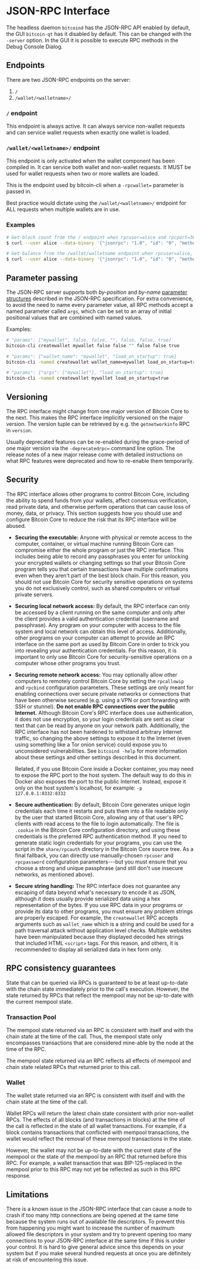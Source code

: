 # JSON-RPC Interface

The headless daemon `bitcoind` has the JSON-RPC API enabled by default, the GUI
`bitcoin-qt` has it disabled by default. This can be changed with the `-server`
option. In the GUI it is possible to execute RPC methods in the Debug Console
Dialog.

## Endpoints

There are two JSON-RPC endpoints on the server:

1. `/`
2. `/wallet/<walletname>/`

### `/` endpoint

This endpoint is always active.
It can always service non-wallet requests and can service wallet requests when
exactly one wallet is loaded.

### `/wallet/<walletname>/` endpoint

This endpoint is only activated when the wallet component has been compiled in.
It can service both wallet and non-wallet requests.
It MUST be used for wallet requests when two or more wallets are loaded.

This is the endpoint used by bitcoin-cli when a `-rpcwallet=` parameter is passed in.

Best practice would dictate using the `/wallet/<walletname>/` endpoint for ALL
requests when multiple wallets are in use.

### Examples

```sh
# Get block count from the / endpoint when rpcuser=alice and rpcport=38332
$ curl --user alice --data-binary '{"jsonrpc": "1.0", "id": "0", "method": "getblockcount", "params": []}' -H 'content-type: text/plain;' localhost:38332/

# Get balance from the /wallet/walletname endpoint when rpcuser=alice, rpcport=38332 and rpcwallet=desc-wallet
$ curl --user alice --data-binary '{"jsonrpc": "1.0", "id": "0", "method": "getbalance", "params": []}' -H 'content-type: text/plain;' localhost:38332/wallet/desc-wallet

```

## Parameter passing

The JSON-RPC server supports both _by-position_ and _by-name_ [parameter
structures](https://www.jsonrpc.org/specification#parameter_structures)
described in the JSON-RPC specification. For extra convenience, to avoid the
need to name every parameter value, all RPC methods accept a named parameter
called `args`, which can be set to an array of initial positional values that
are combined with named values.

Examples:

```sh
# "params": ["mywallet", false, false, "", false, false, true]
bitcoin-cli createwallet mywallet false false "" false false true

# "params": {"wallet_name": "mywallet", "load_on_startup": true}
bitcoin-cli -named createwallet wallet_name=mywallet load_on_startup=true

# "params": {"args": ["mywallet"], "load_on_startup": true}
bitcoin-cli -named createwallet mywallet load_on_startup=true
```

## Versioning

The RPC interface might change from one major version of Bitcoin Core to the
next. This makes the RPC interface implicitly versioned on the major version.
The version tuple can be retrieved by e.g. the `getnetworkinfo` RPC in
`version`.

Usually deprecated features can be re-enabled during the grace-period of one
major version via the `-deprecatedrpc=` command line option. The release notes
of a new major release come with detailed instructions on what RPC features
were deprecated and how to re-enable them temporarily.

## Security

The RPC interface allows other programs to control Bitcoin Core,
including the ability to spend funds from your wallets, affect consensus
verification, read private data, and otherwise perform operations that
can cause loss of money, data, or privacy.  This section suggests how
you should use and configure Bitcoin Core to reduce the risk that its
RPC interface will be abused.

- **Securing the executable:** Anyone with physical or remote access to
  the computer, container, or virtual machine running Bitcoin Core can
  compromise either the whole program or just the RPC interface.  This
  includes being able to record any passphrases you enter for unlocking
  your encrypted wallets or changing settings so that your Bitcoin Core
  program tells you that certain transactions have multiple
  confirmations even when they aren't part of the best block chain.  For
  this reason, you should not use Bitcoin Core for security sensitive
  operations on systems you do not exclusively control, such as shared
  computers or virtual private servers.

- **Securing local network access:** By default, the RPC interface can
  only be accessed by a client running on the same computer and only
  after the client provides a valid authentication credential (username
  and passphrase).  Any program on your computer with access to the file
  system and local network can obtain this level of access.
  Additionally, other programs on your computer can attempt to provide
  an RPC interface on the same port as used by Bitcoin Core in order to
  trick you into revealing your authentication credentials.  For this
  reason, it is important to only use Bitcoin Core for
  security-sensitive operations on a computer whose other programs you
  trust.

- **Securing remote network access:** You may optionally allow other
  computers to remotely control Bitcoin Core by setting the `rpcallowip`
  and `rpcbind` configuration parameters.  These settings are only meant
  for enabling connections over secure private networks or connections
  that have been otherwise secured (e.g. using a VPN or port forwarding
  with SSH or stunnel).  **Do not enable RPC connections over the public
  Internet.**  Although Bitcoin Core's RPC interface does use
  authentication, it does not use encryption, so your login credentials
  are sent as clear text that can be read by anyone on your network
  path.  Additionally, the RPC interface has not been hardened to
  withstand arbitrary Internet traffic, so changing the above settings
  to expose it to the Internet (even using something like a Tor onion
  service) could expose you to unconsidered vulnerabilities.  See
  `bitcoind -help` for more information about these settings and other
  settings described in this document.

    Related, if you use Bitcoin Core inside a Docker container, you may
    need to expose the RPC port to the host system.  The default way to
    do this in Docker also exposes the port to the public Internet.
    Instead, expose it only on the host system's localhost, for example:
    `-p 127.0.0.1:8332:8332`

- **Secure authentication:** By default, Bitcoin Core generates unique
  login credentials each time it restarts and puts them into a file
  readable only by the user that started Bitcoin Core, allowing any of
  that user's RPC clients with read access to the file to login
  automatically.  The file is `.cookie` in the Bitcoin Core
  configuration directory, and using these credentials is the preferred
  RPC authentication method.  If you need to generate static login
  credentials for your programs, you can use the script in the
  `share/rpcauth` directory in the Bitcoin Core source tree.  As a final
  fallback, you can directly use manually-chosen `rpcuser` and
  `rpcpassword` configuration parameters---but you must ensure that you
  choose a strong and unique passphrase (and still don't use insecure
  networks, as mentioned above).

- **Secure string handling:** The RPC interface does not guarantee any
  escaping of data beyond what's necessary to encode it as JSON,
  although it does usually provide serialized data using a hex
  representation of the bytes. If you use RPC data in your programs or
  provide its data to other programs, you must ensure any problem strings
  are properly escaped. For example, the `createwallet` RPC accepts
  arguments such as `wallet_name` which is a string and could be used
  for a path traversal attack without application level checks. Multiple
  websites have been manipulated because they displayed decoded hex strings
  that included HTML `<script>` tags. For this reason, and others, it is
  recommended to display all serialized data in hex form only.

## RPC consistency guarantees

State that can be queried via RPCs is guaranteed to be at least up-to-date with
the chain state immediately prior to the call's execution. However, the state
returned by RPCs that reflect the mempool may not be up-to-date with the
current mempool state.

### Transaction Pool

The mempool state returned via an RPC is consistent with itself and with the
chain state at the time of the call. Thus, the mempool state only encompasses
transactions that are considered mine-able by the node at the time of the RPC.

The mempool state returned via an RPC reflects all effects of mempool and chain
state related RPCs that returned prior to this call.

### Wallet

The wallet state returned via an RPC is consistent with itself and with the
chain state at the time of the call.

Wallet RPCs will return the latest chain state consistent with prior non-wallet
RPCs. The effects of all blocks (and transactions in blocks) at the time of the
call is reflected in the state of all wallet transactions. For example, if a
block contains transactions that conflicted with mempool transactions, the
wallet would reflect the removal of these mempool transactions in the state.

However, the wallet may not be up-to-date with the current state of the mempool
or the state of the mempool by an RPC that returned before this RPC. For
example, a wallet transaction that was BIP-125-replaced in the mempool prior to
this RPC may not yet be reflected as such in this RPC response.

## Limitations

There is a known issue in the JSON-RPC interface that can cause a node to crash if
too many http connections are being opened at the same time because the system runs
out of available file descriptors. To prevent this from happening you might
want to increase the number of maximum allowed file descriptors in your system
and try to prevent opening too many connections to your JSON-RPC interface at the
same time if this is under your control. It is hard to give general advice
since this depends on your system but if you make several hundred requests at
once you are definitely at risk of encountering this issue.
